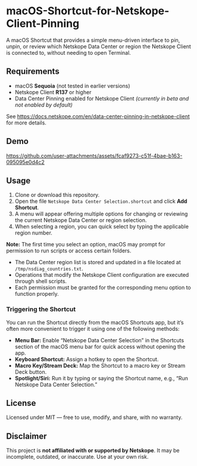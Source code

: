 # macOS-Shortcut-for-Netskope-Client-Pinning
A macOS Shortcut that provides a simple menu-driven interface to pin, unpin, or review which Netskope Data Center or region the Netskope Client is connected to, without needing to open Terminal.

## Requirements
- macOS **Sequoia** (not tested in earlier versions)
- Netskope Client **R137** or higher
- Data Center Pinning enabled for Netskope Client *(currently in beta and not enabled by default)*

See https://docs.netskope.com/en/data-center-pinning-in-netskope-client for more details.

## Demo
https://github.com/user-attachments/assets/fcaf9273-c51f-4bae-b163-095095e0d4c2

## Usage
1. Clone or download this repository.
2. Open the file `Netskope Data Center Selection.shortcut` and click **Add Shortcut**.
3. A menu will appear offering multiple options for changing or reviewing the current Netskope Data Center or region selection.
4. When selecting a region, you can quick select by typing the applicable region number.

**Note:**
The first time you select an option, macOS may prompt for permission to run scripts or access certain folders.  
- The Data Center region list is stored and updated in a file located at `/tmp/nsdiag_countries.txt`.  
- Operations that modify the Netskope Client configuration are executed through shell scripts.  
- Each permission must be granted for the corresponding menu option to function properly.

### Triggering the Shortcut

You can run the Shortcut directly from the macOS Shortcuts app, but it’s often more convenient to trigger it using one of the following methods:
- **Menu Bar:** Enable “Netskope Data Center Selection” in the Shortcuts section of the macOS menu bar for quick access without opening the app.  
- **Keyboard Shortcut:** Assign a hotkey to open the Shortcut.
- **Macro Key/Stream Deck:** Map the Shortcut to a macro key or Stream Deck button.  
- **Spotlight/Siri:** Run it by typing or saying the Shortcut name, e.g., “Run Netskope Data Center Selection.”

## License
Licensed under MIT — free to use, modify, and share, with no warranty.

## Disclaimer
This project is **not affiliated with or supported by Netskope**. It may be incomplete, outdated, or inaccurate. Use at your own risk. 
